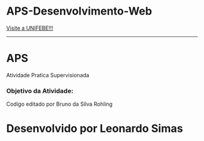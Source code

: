 # APS-Desenvolvimento-Web
<html>
    <head>
        <meta charset="UTF-8">
        <title>APS Desenvolvimento WEB DW-SI01B</title>
    </head>
    <body>
        <!-- Barra de Navegacao -->
        <nav>
            <a href="https://www.unifebe.edu.br/site/" target="_blank">Visite a UNIFEBE!!!</a>
        </nav>
        <hr>
    <div id="APS">
        <h1 id="intro" class="intro" title="Tooltip APS">APS</h1>
        <p>Atividade Pratica Supervisionada</p>
        <h3>Objetivo da Atividade:</h3>
        <p>Codigo editado por Bruno da Silva Rohling</p>
    </div>
    <footer>
        <h1>Desenvolvido por Leonardo Simas</h1>
    </footer>
    </body>

</html>
